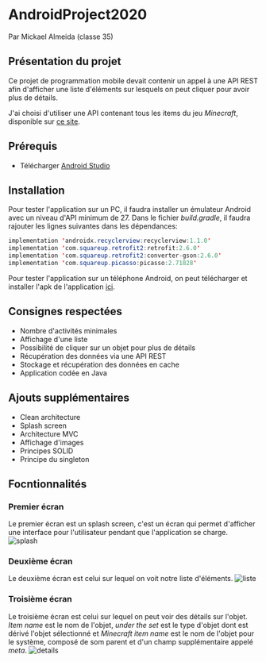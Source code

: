 # AndroidProject2020
Par Mickael Almeida (classe 35)
## Présentation du projet
Ce projet de programmation mobile devait contenir un appel à une API REST afin d'afficher une liste d'éléments sur lesquels on peut cliquer pour avoir plus de détails.

J'ai choisi d'utiliser une API contenant tous les items du jeu *Minecraft*, disponible sur [ce site](https://minecraft-ids.grahamedgecombe.com).
## Prérequis
* Télécharger [Android Studio](https://developer.android.com/studio)
## Installation
Pour tester l'application sur un PC, il faudra installer un émulateur Android avec un niveau d'API minimum de 27. Dans le fichier *build.gradle*, il faudra rajouter les lignes suivantes dans les dépendances:
```java
implementation 'androidx.recyclerview:recyclerview:1.1.0'
implementation 'com.squareup.retrofit2:retrofit:2.6.0'
implementation 'com.squareup.retrofit2:converter-gson:2.6.0'
implementation 'com.squareup.picasso:picasso:2.71828'
```
Pour tester l'application sur un téléphone Android, on peut télécharger et installer l'apk de l'application [ici]().
## Consignes respectées
* Nombre d'activités minimales
* Affichage d'une liste
* Possibilité de cliquer sur un objet pour plus de détails
* Récupération des données via une API REST
* Stockage et récupération des données en cache
* Application codée en Java
## Ajouts supplémentaires
* Clean architecture
* Splash screen
* Architecture MVC
* Affichage d'images
* Principes SOLID
* Principe du singleton
## Focntionnalités
### Premier écran
Le premier écran est un splash screen, c'est un écran qui permet d'afficher une interface pour l'utilisateur pendant que l'application se charge.
![splash](https://i.imgur.com/qDyo8OE.png)
### Deuxième écran
Le deuxième écran est celui sur lequel on voit notre liste d'éléments.
![liste](https://i.imgur.com/r2WaYb3.png)
### Troisième écran
Le troisième écran est celui sur lequel on peut voir des détails sur l'objet. *Item name* est le nom de l'objet, *under the set* est le type d'objet dont est dérivé l'objet sélectionné et *Minecraft item name* est le nom de l'objet pour le système, composé de som parent et d'un champ supplémentaire appelé *meta*.
![details](https://i.imgur.com/dJcUggS.png)
